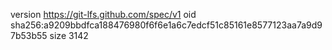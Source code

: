 version https://git-lfs.github.com/spec/v1
oid sha256:a9209bbdfca188476980f6f6e1a6c7edcf51c85161e8577123aa7a9d97b53b55
size 3142
